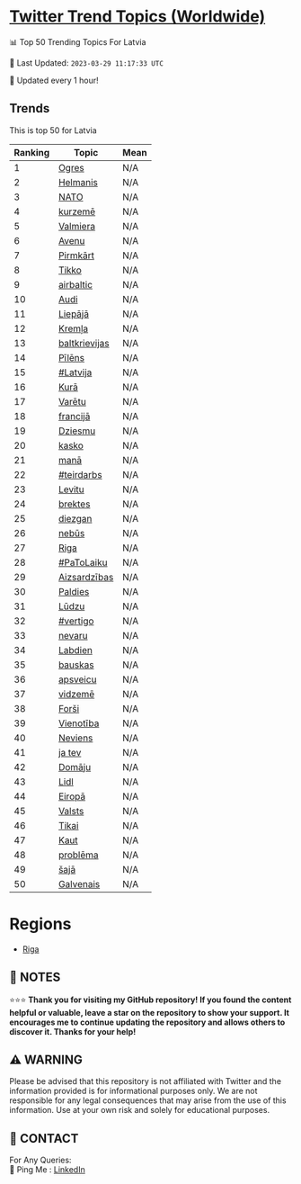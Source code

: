 [Twitter Trend Topics (Worldwide)](https://github.com/ErcinDedeoglu/Twitter-Trend-Topics)
==========


📊 Top 50 Trending Topics For Latvia

📆 Last Updated: `2023-03-29 11:17:33 UTC`

🔧 Updated every 1 hour!


## Trends

This is top 50 for Latvia

| Ranking | Topic | Mean |
| ------- | ------------ | ------------ |
| 1 | [Ogres](http://twitter.com/search?q=Ogres) | N/A |
| 2 | [Helmanis](http://twitter.com/search?q=Helmanis) | N/A |
| 3 | [NATO](http://twitter.com/search?q=NATO) | N/A |
| 4 | [kurzemē](http://twitter.com/search?q=kurzem%c4%93) | N/A |
| 5 | [Valmiera](http://twitter.com/search?q=Valmiera) | N/A |
| 6 | [Avenu](http://twitter.com/search?q=Avenu) | N/A |
| 7 | [Pirmkārt](http://twitter.com/search?q=Pirmk%c4%81rt) | N/A |
| 8 | [Tikko](http://twitter.com/search?q=Tikko) | N/A |
| 9 | [airbaltic](http://twitter.com/search?q=airbaltic) | N/A |
| 10 | [Audi](http://twitter.com/search?q=Audi) | N/A |
| 11 | [Liepājā](http://twitter.com/search?q=Liep%c4%81j%c4%81) | N/A |
| 12 | [Kremļa](http://twitter.com/search?q=Krem%c4%bca) | N/A |
| 13 | [baltkrievijas](http://twitter.com/search?q=baltkrievijas) | N/A |
| 14 | [Pīlēns](http://twitter.com/search?q=P%c4%abl%c4%93ns) | N/A |
| 15 | [#Latvija](http://twitter.com/search?q=%23Latvija) | N/A |
| 16 | [Kurā](http://twitter.com/search?q=Kur%c4%81) | N/A |
| 17 | [Varētu](http://twitter.com/search?q=Var%c4%93tu) | N/A |
| 18 | [francijā](http://twitter.com/search?q=francij%c4%81) | N/A |
| 19 | [Dziesmu](http://twitter.com/search?q=Dziesmu) | N/A |
| 20 | [kasko](http://twitter.com/search?q=kasko) | N/A |
| 21 | [manā](http://twitter.com/search?q=man%c4%81) | N/A |
| 22 | [#teirdarbs](http://twitter.com/search?q=%23teirdarbs) | N/A |
| 23 | [Levitu](http://twitter.com/search?q=Levitu) | N/A |
| 24 | [brektes](http://twitter.com/search?q=brektes) | N/A |
| 25 | [diezgan](http://twitter.com/search?q=diezgan) | N/A |
| 26 | [nebūs](http://twitter.com/search?q=neb%c5%abs) | N/A |
| 27 | [Riga](http://twitter.com/search?q=Riga) | N/A |
| 28 | [#PaToLaiku](http://twitter.com/search?q=%23PaToLaiku) | N/A |
| 29 | [Aizsardzības](http://twitter.com/search?q=Aizsardz%c4%abbas) | N/A |
| 30 | [Paldies](http://twitter.com/search?q=Paldies) | N/A |
| 31 | [Lūdzu](http://twitter.com/search?q=L%c5%abdzu) | N/A |
| 32 | [#vertigo](http://twitter.com/search?q=%23vertigo) | N/A |
| 33 | [nevaru](http://twitter.com/search?q=nevaru) | N/A |
| 34 | [Labdien](http://twitter.com/search?q=Labdien) | N/A |
| 35 | [bauskas](http://twitter.com/search?q=bauskas) | N/A |
| 36 | [apsveicu](http://twitter.com/search?q=apsveicu) | N/A |
| 37 | [vidzemē](http://twitter.com/search?q=vidzem%c4%93) | N/A |
| 38 | [Forši](http://twitter.com/search?q=For%c5%a1i) | N/A |
| 39 | [Vienotība](http://twitter.com/search?q=Vienot%c4%abba) | N/A |
| 40 | [Neviens](http://twitter.com/search?q=Neviens) | N/A |
| 41 | [ja tev](http://twitter.com/search?q=ja+tev) | N/A |
| 42 | [Domāju](http://twitter.com/search?q=Dom%c4%81ju) | N/A |
| 43 | [Lidl](http://twitter.com/search?q=Lidl) | N/A |
| 44 | [Eiropā](http://twitter.com/search?q=Eirop%c4%81) | N/A |
| 45 | [Valsts](http://twitter.com/search?q=Valsts) | N/A |
| 46 | [Tikai](http://twitter.com/search?q=Tikai) | N/A |
| 47 | [Kaut](http://twitter.com/search?q=Kaut) | N/A |
| 48 | [problēma](http://twitter.com/search?q=probl%c4%93ma) | N/A |
| 49 | [šajā](http://twitter.com/search?q=%c5%a1aj%c4%81) | N/A |
| 50 | [Galvenais](http://twitter.com/search?q=Galvenais) | N/A |



# Regions

* [Riga](</Latvia/Riga.md>)



## 📝 NOTES

⭐⭐⭐ **Thank you for visiting my GitHub repository! If you found the content helpful or valuable, leave a star on the repository to show your support. It encourages me to continue updating the repository and allows others to discover it. Thanks for your help!**


## ⚠️ WARNING

Please be advised that this repository is not affiliated with Twitter and the information provided is for informational purposes only. We are not responsible for any legal consequences that may arise from the use of this information. Use at your own risk and solely for educational purposes.


## 📨 CONTACT

 For Any Queries:  
            🏓 Ping Me : [LinkedIn](https://www.linkedin.com/in/ercindedeoglu/)

